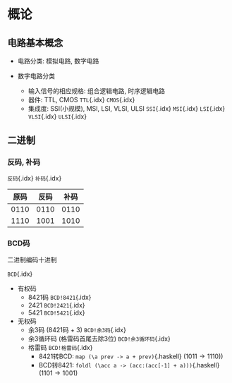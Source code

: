 <!--
    vi: ft=pandoc.markdown
-->

# 概论

## 电路基本概念

* 电路分类: 模拟电路, 数字电路
* 数字电路分类

    * 输入信号的相应规格: 组合逻辑电路, 时序逻辑电路
    * 器件: TTL, CMOS `TTL`{.idx} `CMOS`{.idx} 
    * 集成度: SSI(小规模), MSI, LSI, VLSI, ULSI `SSI`{.idx} `MSI`{.idx} `LSI`{.idx} `VLSI`{.idx} `ULSI`{.idx}

## 二进制

### 反码, 补码

`反码`{.idx} `补码`{.idx}

原码 | 反码 | 补码
:--: | :--: | :--:
0110 | 0110 | 0110
1110 | 1001 | 1010

### BCD码

二进制编码十进制
    
`BCD`{.idx}

* 有权码
  * 8421码 `BCD!8421`{.idx}
  * 2421 `BCD!2421`{.idx}
  * 5421 `BCD!5421`{.idx}
* 无权码
  * 余3码 (8421码 + 3) `BCD!余3码`{.idx}
  * 余3循环码 (格雷码首尾去除3位) `BCD!余3循环码`{.idx}
  * 格雷码 `BCD!格雷码`{.idx}
    * 8421转BCD: `map (\a prev -> a + prev)`{.haskell} ($1011 \rightarrow 1110$))
    * BCD转8421: `foldl (\acc a -> (acc:(acc[-1] + a)))`{.haskell} ($1101 \rightarrow 1001$)
